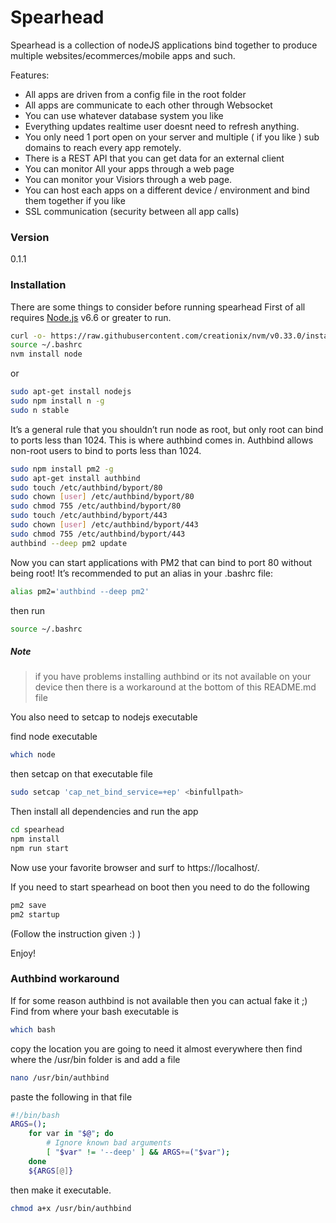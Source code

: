 # Spearhead

Spearhead is a collection of nodeJS applications bind together to produce multiple websites/ecommerces/mobile apps and such.

Features:
  - All apps are driven from a config file in the root folder
  - All apps are communicate to each other through Websocket
  - You can use whatever database system you like
  - Everything updates realtime user doesnt need to refresh anything.
  - You only need 1 port open on your server and multiple ( if you like ) sub domains to reach every app remotely.
  - There is a REST API that you can get data for an external client
  - You can monitor All your apps through a web page
  - You can monitor your Visiors through a web page.
  - You can host each apps on a different device / environment and bind them together if you like
  - SSL communication (security between all app calls)

### Version
0.1.1

### Installation
There are some things to consider before running spearhead
First of all requires [Node.js](https://nodejs.org/) v6.6 or greater to run.

```sh
curl -o- https://raw.githubusercontent.com/creationix/nvm/v0.33.0/install.sh | bash
source ~/.bashrc
nvm install node
```

or

```sh
sudo apt-get install nodejs
sudo npm install n -g
sudo n stable
```

It’s a general rule that you shouldn’t run node as root, but only root can bind to ports less than 1024. This is where authbind comes in. Authbind allows non-root users to bind to ports less than 1024.
```sh
sudo npm install pm2 -g
sudo apt-get install authbind
sudo touch /etc/authbind/byport/80
sudo chown [user] /etc/authbind/byport/80
sudo chmod 755 /etc/authbind/byport/80
sudo touch /etc/authbind/byport/443
sudo chown [user] /etc/authbind/byport/443
sudo chmod 755 /etc/authbind/byport/443
authbind --deep pm2 update
```
Now you can start applications with PM2 that can bind to port 80 without being root!
It’s recommended to put an alias in your .bashrc file:
```sh
alias pm2='authbind --deep pm2'
```
then run
```sh
source ~/.bashrc
```
##### Note
> if you have problems installing authbind or its not available on your device then there is a workaround at the bottom of this README.md file

You also need to setcap to nodejs executable

find node executable
```sh
which node
```
then setcap on that executable file
```sh
sudo setcap 'cap_net_bind_service=+ep' <binfullpath>
```

Then install all dependencies and run the app
```sh
cd spearhead
npm install
npm run start
```
Now use your favorite browser and surf to https://localhost/.

If you need to start spearhead on boot then you need to do the following
```sh
pm2 save
pm2 startup
```
(Follow the instruction given :) )

Enjoy!


### Authbind workaround

If for some reason authbind is not available then you can actual fake it ;)
Find from where your bash executable is
```sh
which bash
```
copy the location you are going to need it almost everywhere
then find where the /usr/bin folder is and add a file
```sh
nano /usr/bin/authbind
```
paste the following in that file
```sh
#!/bin/bash
ARGS=();
    for var in "$@"; do
        # Ignore known bad arguments
        [ "$var" != '--deep' ] && ARGS+=("$var");
    done
    ${ARGS[@]}
```
then make it executable.
```sh
chmod a+x /usr/bin/authbind
```
